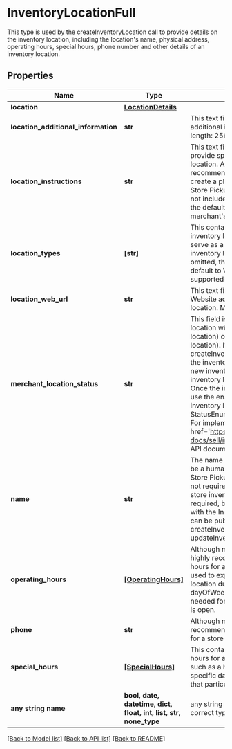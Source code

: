 # InventoryLocationFull

This type is used by the createInventoryLocation call to provide details on the inventory location, including the location's name, physical address, operating hours, special hours, phone number and other details of an inventory location.

## Properties
Name | Type | Description | Notes
------------ | ------------- | ------------- | -------------
**location** | [**LocationDetails**](LocationDetails.md) |  | [optional] 
**location_additional_information** | **str** | This text field is used by the merchant to provide additional information about an inventory location. Max length: 256 | [optional] 
**location_instructions** | **str** | This text field is generally used by the merchant to provide special pickup instructions for a store inventory location. Although this field is optional, it is recommended that merchants provide this field to create a pleasant and easy pickup experience for In-Store Pickup and Click and Collect orders. If this field is not included in the call request payload, eBay will use the default pickup instructions contained in the merchant&#39;s profile (if available). | [optional] 
**location_types** | **[str]** | This container is used to define the function of the inventory location. Typically, an inventory location will serve as a store or a warehouse, but in some cases, an inventory location may be both. If this container is omitted, the location type of the inventory location will default to WAREHOUSE. See StoreTypeEnum for the supported values. Default: WAREHOUSE | [optional] 
**location_web_url** | **str** | This text field is used by the merchant to provide the Website address (URL) associated with the inventory location. Max length: 512 | [optional] 
**merchant_location_status** | **str** | This field is used to indicate whether the inventory location will be enabled (inventory can be loaded to location) or disabled (inventory can not be loaded to location). If this field is omitted, a successful createInventoryLocation call will automatically enable the inventory location. A merchant may want to create a new inventory location but leave it as disabled if the inventory location is not yet ready for active inventory. Once the inventory location is ready, the merchant can use the enableInventoryLocation call to enable an inventory location that is in a disabled state. See StatusEnum for the supported values. Default: ENABLED For implementation help, refer to &lt;a href&#x3D;&#39;https://developer.ebay.com/api-docs/sell/inventory/types/api:StatusEnum&#39;&gt;eBay API documentation&lt;/a&gt; | [optional] 
**name** | **str** | The name of the inventory location. This name should be a human-friendly name as it will be displayed in In-Store Pickup and Click and Collect listings. A name is not required for warehouse inventory locations. For store inventory locations, this field is not immediately required, but will be required before an offer enabled with the In-Store Pickup or Click and Collect capability can be published. So, if the seller omits this field in a createInventoryLocation call, it becomes required for an updateInventoryLocation call. Max length: 1000 | [optional] 
**operating_hours** | [**[OperatingHours]**](OperatingHours.md) | Although not technically required, this container is highly recommended to be used to specify operating hours for a store inventory location. This container is used to express the regular operating hours for a store location during each day of the week. A dayOfWeekEnum field and an intervals container will be needed for each day of the week that the store location is open. | [optional] 
**phone** | **str** | Although not technically required, this field is highly recommended to be used to specify the phone number for a store inventory location. Max length: 36 | [optional] 
**special_hours** | [**[SpecialHours]**](SpecialHours.md) | This container is used to express the special operating hours for a store inventory location on a specific date, such as a holiday. The special hours specified for the specific date will override the normal operating hours for that particular day of the week. | [optional] 
**any string name** | **bool, date, datetime, dict, float, int, list, str, none_type** | any string name can be used but the value must be the correct type | [optional]

[[Back to Model list]](../README.md#documentation-for-models) [[Back to API list]](../README.md#documentation-for-api-endpoints) [[Back to README]](../README.md)


